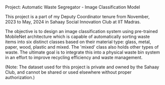Project: Automatic Waste Segregator - Image Classification Model

This project is a part of my Deputy Coordinator tenure from November, 2023 to May, 2024 in Sahaay Social Innovation Club at IIT Madras.

The objective is to design an image classification system using pre-trained MobileNet architecture which is capable of automatically sorting waste items into six distinct classes based on their material type: glass, metal, paper, wood, plastic and mixed. The 'mixed' class also holds other types of waste. The ultimate goal is to integrate this into a physical waste bin system in an effort to improve recycling efficiency and waste management.

(Note: The dataset used for this project is private and owned by the Sahaay Club, and cannot be shared or used elsewhere without proper authorization.)
